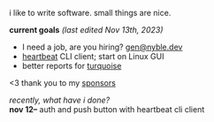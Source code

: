 i like to write software. small things are nice.

**current goals** *(last edited Nov 13th, 2023)*  
- I need a job, are you hiring? [gen@nyble.dev](mailto:gen@nyble.dev)
- [heartbeat][nyble-heartbeat] CLI client; start on Linux GUI
- better reports for [turquoise](https://turquoise.nyble.dev)

[sail]: https://github.com/mademast/sail
[nyble-heartbeat]: https://nyble.dev/heartbeat.html

<3 thank you to my [sponsors](https://github.com/sponsors/gennyble)

*recently, what have i done?*  
**nov 12–** auth and push button with heartbeat cli client